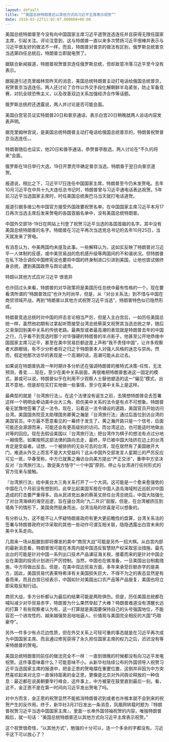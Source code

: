 ```yaml
---
layout: default
title: "“美国总统特朗普还以其他方式向习近平主席表示祝贺”"
date: 2018-03-22T11:02:07.000000+08:00
---
```


美国总统特朗普至今没有向中国国家主席习近平道贺连选连任并且获得无限任国家主席，引起关注。评论注意到，这与特朗普一直以来多次赞扬习近平很棒并表示与习近平很友好的做法不一样，而且，特朗普对普京的做法有区别，俄罗斯总统普京当选第四任总统后，特朗普立即就电贺了。

据联合新闻报道，特朗普祝贺普京连任俄罗斯总统，但却故意冷落习近平至今没有表示。

据报道引述克里姆林宫昨天的消息，美国总统特朗普主动打电话给俄国总统普京，祝贺普京当选连任。两人还讨论了合作以外交手段化解朝鲜半岛紧张，防止军备竞赛，对抗全球恐怖主义，以及改善双边关系加强经济合作等话题。

俄罗斯总统府还透露说，两人并讨论是否可能会面。

美国白宫官员证实特朗普20日和普京通话，表示白宫20日稍晚就两人谈话内容发表声明。

据克里姆林宫说，是美国总统特朗普主动打电话给俄国总统普京的，特朗普祝贺普京当选连任。。

特朗普随后也证实，他20日和普亭通话，恭贺普亭胜选，两人讨论在“不久的将来”会面。

俄罗斯在18日举行大选，19日开票完毕确定普京当选，特朗普于翌日向普京道贺。

报道说，相比之下，习近平17日连任中国国家主席，特朗普至今仍未发贺电。去年10月习近平在中共十九大连任总书记时，特朗普曾与习近平通电话表达祝贺。5年前习近平当选国家主席时，时任美国总统奥巴马当天就打电话道贺。

报道引据多维公布中国官方接受外国政要祝贺名单，在中国国家主席习近平本月17日再次当选主席后发来贺电的各国首脑名单中，没有美国总统特朗普。

中国外交部18-19日在网站上刊登了祝贺习近平当选的各国首脑的名字。其中没有美国总统特朗普的名字。特朗普在习近平再次当选党总书记的去年10月25日，当天就发来了贺电。

有消息认为，中美两国均未提及此事。一些解释认为，这如实反映了特朗普对习近平一人体制的反感，或中美贸易战的危机感升级等两国间的不和谐状况。但特朗普在私下场合调侃中国修宪说也要将中国的终身制进口引进到美国，让他也尝试做终身总统，遭到美国政界与舆论谴责。

特朗以其他方式应对习近平 很诡异

也许回过头来看，特朗普的对华政策将是美国历任总统中最有性格的一个。现在要看清所谓的“特朗普效应”也许为时尚早，但是，从『对台关系法』到不惜与中国在商贸领域开战，再到“特朗普以其他方式祝贺习近平当选”，特朗普特色似已隐然形成。

特朗普竞选总统时对中国的抨击言论相当严厉，但是入主白宫后，一如历任美国总统一样，虽然他初期有过拿起听筒接受台湾总统蔡英文祝贺其当选总统之举，随后又渐渐回到美中关系的传统老路。最典型或者最高潮的表现就是特朗普去年的中国之行，几乎看不到竞选时那个对华强硬的特朗普的半点影子，他甚至公开地恭维中国国家主席习近平，甚至在美中贸易巨额逆差上声称“我不责怪中国”，让许多观察者大跌眼镜，有不少分析者将之归之于特朗普本人对强人风格的迷恋与崇尚。然而，假定他那次访华的表现是一个高潮的话，高潮可能从此过去。

如果说在特朗普执政一年时期许多分析还在强调特朗普的推特式决策–任性，无法预测，善变……现在，至少在美中关系层面，再很难把特朗普套进这一固定的模式，甚或可以说，特朗普似乎在利用不少观察人士替他塑造的这一“偏见”模式，出其不意地，但是却在实打实地做一些事情，至少在美中关系上是这样。

最典型的就是『台湾旅行法』。在这个法律没有诞生之前，去猜想特朗普会去签署这样一个明明会牵动美中台大三角、损伤美中关系的法令是有点不可想象。特朗普毫无犹豫地签署了这一法令。现在，沿着这一法令铺设的道路，美国官员开始访问台湾。美国国务院亚太助理国务卿黄之瀚是『台湾旅行法』通过后首位到访台湾的美国官员。中方最不愿意看见的一幕终于发生了。黄之瀚开路只是一个信号，后面可能还会源源而来，可能还会有更高级别的访问。而台湾这边，也可能适时地做出对等的回应。现在去假设美国以『台湾旅行法』把台湾作为棋子的想法有点过分地一厢情愿。如果按照这部法律的路向去走，最终，早已被中国大陆挤在边上的台湾肯定是受益者。试想，一个被排挤的无处可去的台湾，现在居然有了美国敞开大门，难道从外交上而言不是大大受益吗？这从中国外交部发言人星期三的严厉反应可见一斑，华春莹称，中方已就黄之瀚访台向美方提出“严正交涉”，重申中方坚决反对『台湾旅行法』，敦促美方恪守“一个中国”原则，停止与台湾进行任何形式的官方往来与接触。

『台湾旅行法』给中美台大三角关系打开了一个大洞。这可能是一个愈来愈强势的中国在几个月前没有想到的。此举比起美国军舰在中国人造岛海域附近巡航对中国造成的打击要严重得多。自从民进党出身的蔡英文担任台湾总统后，中国大陆强化了对台湾海峡的海空巡逻，旨在逼台湾向“九二共识”屈服，但是，在台湾被挤压到墙角下的情形下，美国突然挺身而出，台湾当局的欣喜是可以想象的。

有分析认为，这不能不让人怀疑特朗普政府有更大更前瞻性的盘算，台湾关系法的签署与特朗普政府对华采取的其他一些动作可谓互相关联，隐隐透露出白宫未来的美中关系走向。

几周来一场从酝酿到即将爆发的美中“商贸大战”可能是另外一招大棋。从白宫内部的最新消息看，特朗普很可能在本周内就中国违反智慧财产权采取惩治措施，最先出台的可能是针对中国一系列出口技术产品课征海关税，接着而来的是针对中国企业在美国的投资计划进行严厉控制。当然，中国也在做准备，一旦美国出台制裁措施，中方将做出反击。但是，在美中双边贸易方面，多年来承受巨额赤字的是美方，因此，美国贸易代表莱特希泽有关美国损失巨大，不得不为之的表态显然是有备而来，而且白宫已经表示，中国如针对美国出口农产品等产品报复，美国也将立即采取反制行动。

商贸大战，多方分析都认为最后的结果可能是两败俱伤。但是，历任美国总统都在喊叫减少对华贸易赤字，特朗普为什么果然举起了大棒？特朗普难道没有清醒长远的打算？有些观察者认为有，这一打算就是美国要保持自己的头号强国地位，不能容忍一个进攻性的、越来越强势且咄咄逼人、价值观与美国完全相反的大国“巧取豪夺”。

另外一件多少有点花边性质，但在外交关系上可轻可重的事态就是在习近平再次成为中国国家主席、而且通过修宪获得了永久担任国家主席的权力之后，迟迟没有等来特朗普的贺电。

美国总统特朗普同前任的做法完全不一样：一直到很晚的时候都没有向习近平发电祝贺。这件事意味着什么？可能意味不小。从新华社陆续公布的外国领导人祝贺习近平当选国家主席的报道中，把金正恩的贺电摆在重要位置，这倒并非因为中方突然喜欢起来对北京一直保持距离的金正恩，更像是北京对外间舆论释放的一种信息：最近都在说美朝要举行峰会，这件事上，中方被蒙在鼓里直到最后一刻。看，这不，金正恩不是在第一时间向习近平发出贺电了吗。

对中方而言，金正恩的祝贺显然不能抵消特朗普迟到或者也许根本就不会到来的祝贺产生的反作用。终于，新华社3月21日发出一条消息，凤凰网转载时题为『特朗普祝贺习近平当选中国国家主席』，里面一长串外国领袖祝贺的内容，唯独特朗普殿后，就一句话：“美国总统特朗普还以其他方式向习近平主席表示祝贺。”

这个祝贺很奇怪，“以其他方式”，勉强的十分可以，连一个多余的字都没有。习近平这下可以放心了？

